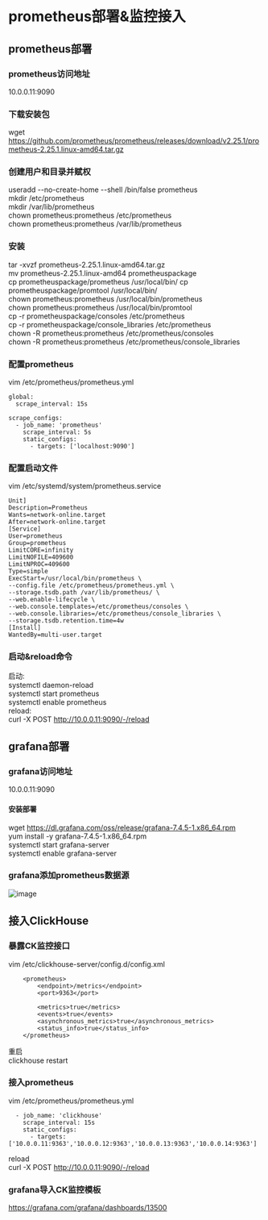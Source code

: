 # prometheus部署&监控接入
## prometheus部署
### prometheus访问地址
10.0.0.11:9090
### 下载安装包
wget https://github.com/prometheus/prometheus/releases/download/v2.25.1/prometheus-2.25.1.linux-amd64.tar.gz
### 创建用户和目录并赋权
useradd --no-create-home --shell /bin/false prometheus  
mkdir /etc/prometheus  
mkdir /var/lib/prometheus  
chown prometheus:prometheus /etc/prometheus  
chown prometheus:prometheus /var/lib/prometheus  
### 安装
tar -xvzf prometheus-2.25.1.linux-amd64.tar.gz  
mv prometheus-2.25.1.linux-amd64 prometheuspackage  
cp prometheuspackage/prometheus /usr/local/bin/
cp prometheuspackage/promtool /usr/local/bin/  
chown prometheus:prometheus /usr/local/bin/prometheus  
chown prometheus:prometheus /usr/local/bin/promtool  
cp -r prometheuspackage/consoles /etc/prometheus  
cp -r prometheuspackage/console_libraries /etc/prometheus  
chown -R prometheus:prometheus /etc/prometheus/consoles  
chown -R prometheus:prometheus /etc/prometheus/console_libraries  
### 配置prometheus
vim /etc/prometheus/prometheus.yml
```
global:
  scrape_interval: 15s

scrape_configs:
  - job_name: 'prometheus'
    scrape_interval: 5s
    static_configs:
      - targets: ['localhost:9090']
```
### 配置启动文件
vim /etc/systemd/system/prometheus.service  
```
Unit]
Description=Prometheus
Wants=network-online.target
After=network-online.target
[Service]
User=prometheus
Group=prometheus
LimitCORE=infinity
LimitNOFILE=409600
LimitNPROC=409600
Type=simple
ExecStart=/usr/local/bin/prometheus \
--config.file /etc/prometheus/prometheus.yml \
--storage.tsdb.path /var/lib/prometheus/ \
--web.enable-lifecycle \
--web.console.templates=/etc/prometheus/consoles \
--web.console.libraries=/etc/prometheus/console_libraries \
--storage.tsdb.retention.time=4w
[Install]
WantedBy=multi-user.target
```
### 启动&reload命令
启动:  
systemctl daemon-reload  
systemctl start prometheus  
systemctl enable prometheus  
reload:  
curl -X POST http://10.0.0.11:9090/-/reload  

## grafana部署
### grafana访问地址
10.0.0.11:9090
#### 安装部署
wget https://dl.grafana.com/oss/release/grafana-7.4.5-1.x86_64.rpm  
yum install -y grafana-7.4.5-1.x86_64.rpm  
systemctl start grafana-server  
systemctl enable grafana-server  
### grafana添加prometheus数据源
![image](https://user-images.githubusercontent.com/10804016/112923976-de18c880-9141-11eb-971a-f76c210fb8d2.png)

## 接入ClickHouse
### 暴露CK监控接口
vim /etc/clickhouse-server/config.d/config.xml  
```
    <prometheus>
        <endpoint>/metrics</endpoint>
        <port>9363</port>

        <metrics>true</metrics>
        <events>true</events>
        <asynchronous_metrics>true</asynchronous_metrics>
        <status_info>true</status_info>
    </prometheus>
```
重启  
clickhouse restart  
### 接入prometheus
vim /etc/prometheus/prometheus.yml
```
  - job_name: 'clickhouse'
    scrape_interval: 15s
    static_configs:
      - targets: ['10.0.0.11:9363','10.0.0.12:9363','10.0.0.13:9363','10.0.0.14:9363']
```
reload  
curl -X POST http://10.0.0.11:9090/-/reload  
### grafana导入CK监控模板
https://grafana.com/grafana/dashboards/13500  
